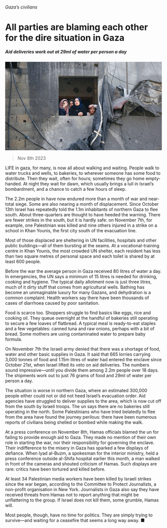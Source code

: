 ###### Gaza’s civilians

# All parties are blaming each other for the dire situation in Gaza 

##### Aid deliveries work out at 29ml of water per person a day 

![image](images/20231111_MAP003.jpg) 

> Nov 8th 2023 

LIFE in gaza, for many, is now all about walking and waiting. People walk to water trucks and wells, to bakeries, to wherever someone has some food to distribute. Then they wait, often for hours; sometimes they go home empty-handed. At night they wait for dawn, which usually brings a lull in Israel’s bombardment, and a chance to catch a few hours of sleep.


The 2.2m people in  have now endured more than a month of war and near-total siege. Some are also nearing a month of displacement. Since October 13th Israel has repeatedly told the 1.1m inhabitants of northern Gaza to flee south. About three-quarters are thought to have heeded the warning. There are fewer  strikes in the south, but it is hardly safe: on November 7th, for example, one Palestinian was killed and nine others injured in a strike on a school in Khan Younis, the first city south of the evacuation line.

Most of those displaced are sheltering in UN facilities, hospitals and other public buildings—all of them bursting at the seams. At a vocational-training centre in Khan Younis, the most crowded UN shelter, each resident has less than two square metres of personal space and each toilet is shared by at least 600 people.

Before the war the average person in Gaza received 80 litres of water a day. In emergencies, the UN says a minimum of 15 litres is needed for drinking, cooking and hygiene. The typical daily allotment now is just three litres, much of it dirty stuff that comes from agricultural wells. Bathing has become an unimaginable luxury for many Gazans, and dehydration is a common complaint. Health workers say there have been thousands of cases of diarrhoea caused by poor sanitation.

Food is scarce too. Shoppers struggle to find basics like eggs, rice and cooking oil. They queue overnight at the handful of bakeries still operating to secure a few loaves of flatbread. A typical meal is ready-to-eat staples and a few vegetables: canned tuna and raw onions, perhaps with a bit of bread. Some mothers are using contaminated water to prepare baby formula.

On November 7th the Israeli army denied that there was a shortage of food, water and other basic supplies in Gaza. It said that 665 lorries carrying 3,000 tonnes of food and 1.15m litres of water had entered the enclave since October 21st, when Israel lifted its veto on aid deliveries. The numbers sound impressive—until you divide them among 2.2m people over 18 days. The shipments work out to just 76 grams of food and 29ml of water per person a day.

The situation is worse in northern Gaza, where an estimated 300,000 people either could not or did not heed Israel’s evacuation order. Aid agencies have struggled to deliver supplies to the area, which is now cut off from the south by Israeli troops. The un says there are no bakeries still operating in the north. Some Palestinians who have tried belatedly to flee from the area have found the journey perilous: there have been numerous reports of civilians being shelled or bombed while making the walk.

At a press conference on November 8th, Hamas officials blamed the un for failing to provide enough aid to Gaza. They made no mention of their own role in starting the war, nor their responsibility for governing the enclave. Their indifference to the misery in Gaza has sparked a few displays of defiance. When Iyad al-Buzm, a spokesman for the interior ministry, held a press conference outside al-Shifa hospital earlier this month, a man walked in front of the cameras and shouted criticism of Hamas. Such displays are rare: critics have been tortured and killed before.

At least 34 Palestinian media workers have been killed by Israeli strikes since the war began, according to the Committee to Protect Journalists, a non-profit organisation in New York. Journalists in Gaza also say they have received threats from Hamas not to report anything that might be unflattering to the group. If Israel does not kill them, some grumble, Hamas will.

Most people, though, have no time for politics. They are simply trying to survive—and waiting for a ceasefire that seems a long way away. ■


